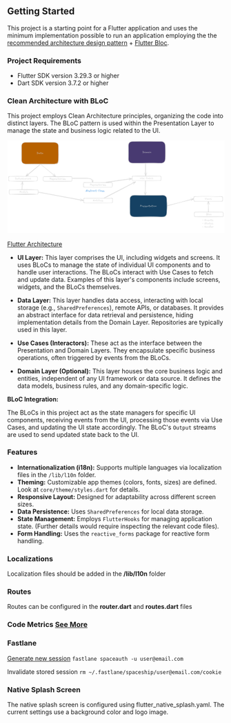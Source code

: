 ## Getting Started

This project is a starting point for a Flutter application and uses the minimum implementation possible to run an application employing the the [recommended architecture design pattern](https://docs.flutter.dev/app-architecture) + [Flutter Bloc](https://pub.dev/packages/flutter_bloc).

### Project Requirements

- Flutter SDK version 3.29.3 or higher
- Dart SDK version 3.7.2 or higher

### Clean Architecture with BLoC

This project employs Clean Architecture principles, organizing the code into distinct layers. The BLoC pattern is used within the Presentation Layer to manage the state and business logic related to the UI.

![Clean Architecture flow](doc/images/clean-arch-flow.png "Hello World Sample")

[Flutter Architecture](https://docs.flutter.dev/app-architecture/guide) 

* **UI Layer:** This layer comprises the UI, including widgets and screens.  It uses BLoCs to manage the state of individual UI components and to handle user interactions.  The BLoCs interact with Use Cases to fetch and update data.  Examples of this layer's components include screens, widgets, and the BLoCs themselves.

* **Data Layer:**  This layer handles data access, interacting with local storage (e.g., `SharedPreferences`), remote APIs, or databases. It provides an abstract interface for data retrieval and persistence, hiding implementation details from the Domain Layer.  Repositories are typically used in this layer.

* **Use Cases (Interactors):** These act as the interface between the Presentation and Domain Layers. They encapsulate specific business operations, often triggered by events from the BLoCs.

* **Domain Layer (Optional):** This layer houses the core business logic and entities, independent of any UI framework or data source. It defines the data models, business rules, and any domain-specific logic.

**BLoC Integration:**

The BLoCs in this project act as the state managers for specific UI components, receiving events from the UI, processing those events via Use Cases, and updating the UI state accordingly. The BLoC's `Output` streams are used to send updated state back to the UI.


### Features

* **Internationalization (i18n):** Supports multiple languages via localization files in the `/lib/l10n` folder.
* **Theming:**  Customizable app themes (colors, fonts, sizes) are defined.  Look at `core/theme/styles.dart` for details.
* **Responsive Layout:** Designed for adaptability across different screen sizes.
* **Data Persistence:** Uses `SharedPreferences` for local data storage.
* **State Management:** Employs `FlutterHooks` for managing application state. (Further details would require inspecting the relevant code files).
* **Form Handling:** Uses the `reactive_forms` package for reactive form handling.

### Localizations
Localization files should be added in the **/lib/l10n** folder

### Routes
Routes can be configured in the **router.dart** and **routes.dart** files


### Code Metrics [See More](https://pub.dev/packages/dart_code_metrics)

### Fastlane
[Generate new session](https://docs.fastlane.tools/getting-started/ios/authentication/)
```fastlane spaceauth -u user@email.com```

Invalidate stored session
```rm ~/.fastlane/spaceship/user@email.com/cookie```

### Native Splash Screen
The native splash screen is configured using flutter_native_splash.yaml. The current settings use a background color and logo image.